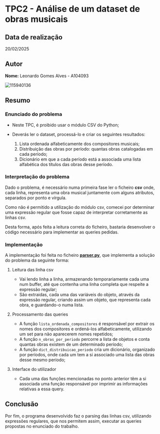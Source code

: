 # TPC2 - Análise de um dataset de obras musicais

## Data de realização
20/02/2025

## Autor
**Nome:** Leonardo Gomes Alves - A104093

![115940136](https://github.com/user-attachments/assets/68bdbc41-86fd-4a82-91ad-d08d2e9787ac)

## Resumo

### Enunciado do problema
- Neste TPC, é proibido usar o módulo CSV do Python;
- Deverás ler o dataset, processá-lo e criar os seguintes resultados:

  1. Lista ordenada alfabeticamente dos compositores musicais;
  2. Distribuição das obras por período: quantas obras catalogadas em cada período;
  3. Dicionário em que a cada período está a associada uma lista alfabética dos títulos das obras desse período.

### Interpretação do problema

Dado o problema, é necessário numa primeira fase ler o ficheiro **csv** onde, cada linha, representa uma obra musical juntamente com alguns atributos, separados por ponto e vírgula.

Como não é permitido a utilização do módulo csv, comecei por determinar uma expressão regular que fosse capaz de interpretar corretamente as linhas csv.

Desta forma, após feita a leitura correta do ficheiro, bastaria desenvolver o código necessário para implementar as queries pedidas.

### Implementação
A implementação foi feita no ficheiro <a href="https://github.com/LeonardoGomesAlves/PL2025-A104093/blob/main/TPC2/parser.py">**parser.py**</a>, que implementa a solução do problema da seguinte forma:

  1. Leitura das linha csv

     - Vai lendo linha a linha, armazenando temporariamente cada uma num buffer, até que contenha uma linha completa que respeite a expressão regular;
     - São extraidas, cada uma das variáveis do objeto, através da expressão regular, criando assim um objeto, que representa cada obra, e guardando-o numa lista.

  3. Processamento das queries

     - A função `lista_ordenada_compositores` é responsável por extrair os nomes dos compositores e ordená-los alfabeticamente, utilizando um set para não aparecerem nomes repetidos;
     - A função `n_obras_por_periodo` percorre a lista de objetos e conta quantas obras existem de um determinado período;
     - A função `dict_distribuicao_periodo` cria um dicionário, organizado por períodos, onde cada um tem a si associado uma lista das obras desse mesmo período;
  
  5. Interface do utilizador

     - Cada uma das funções mencionadas no ponto anterior têm a si associada uma função responsável por imprimir as informações relativas a essa query.


## Conclusão

Por fim, o programa desenvolvido faz o parsing das linhas csv, utilizando expressões regulares, que nos permitem assim, executar as queries propostas no enunciado do trabalho.
